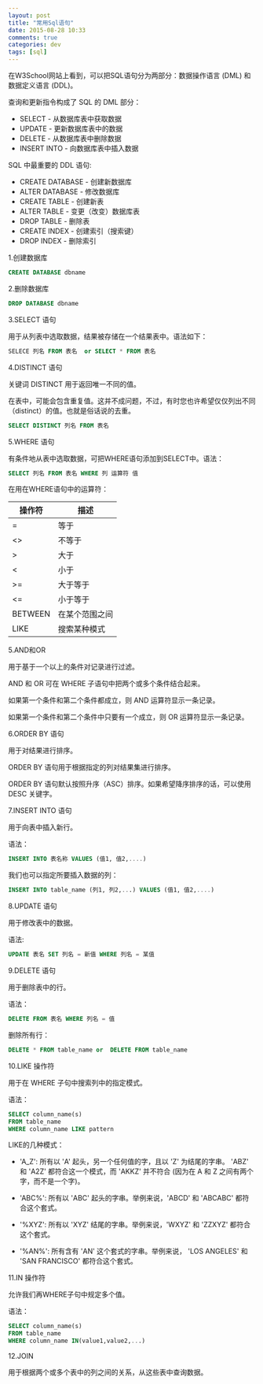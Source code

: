 ```yaml
---
layout: post
title: "常用Sql语句"
date: 2015-08-28 10:33
comments: true
categories: dev
tags: [sql]
---
```

在W3School网站上看到，可以把SQL语句分为两部分：数据操作语言 (DML) 和 数据定义语言 (DDL)。

查询和更新指令构成了 SQL 的 DML 部分：

- SELECT - 从数据库表中获取数据
- UPDATE - 更新数据库表中的数据
- DELETE - 从数据库表中删除数据
- INSERT INTO - 向数据库表中插入数据

SQL 中最重要的 DDL 语句:

- CREATE DATABASE - 创建新数据库
- ALTER DATABASE - 修改数据库
- CREATE TABLE - 创建新表
- ALTER TABLE - 变更（改变）数据库表
- DROP TABLE - 删除表
- CREATE INDEX - 创建索引（搜索键）
- DROP INDEX - 删除索引

1.创建数据库

```sql
CREATE DATABASE dbname
```

2.删除数据库

```sql
DROP DATABASE dbname
```

3.SELECT 语句

用于从列表中选取数据，结果被存储在一个结果表中。语法如下：

```sql
SELECE 列名 FROM 表名  or SELECT * FROM 表名
```

4.DISTINCT 语句

关键词 DISTINCT 用于返回唯一不同的值。

在表中，可能会包含重复值。这并不成问题，不过，有时您也许希望仅仅列出不同（distinct）的值。也就是俗话说的去重。

```sql
SELECT DISTINCT 列名 FROM 表名
```

5.WHERE 语句

有条件地从表中选取数据，可把WHERE语句添加到SELECT中。语法：

```sql
SELECT 列名 FROM 表名 WHERE 列 运算符 值
```

在用在WHERE语句中的运算符：

| 操作符     | 描述      |
| --------- | ------------- |
|=          | 等于      |
| <>        | 不等于    |
|>          | 大于      |
|<          | 小于      |
| >=        | 大于等于  |
| <=        | 小于等于  |
|BETWEEN    | 在某个范围之间 |
|LIKE       | 搜索某种模式 |

5.AND和OR

用于基于一个以上的条件对记录进行过滤。

AND 和 OR 可在 WHERE 子语句中把两个或多个条件结合起来。

如果第一个条件和第二个条件都成立，则 AND 运算符显示一条记录。

如果第一个条件和第二个条件中只要有一个成立，则 OR 运算符显示一条记录。

6.ORDER BY 语句

用于对结果进行排序。

ORDER BY 语句用于根据指定的列对结果集进行排序。

ORDER BY 语句默认按照升序（ASC）排序。如果希望降序排序的话，可以使用 DESC 关键字。

7.INSERT INTO 语句

用于向表中插入新行。

语法：

```sql
INSERT INTO 表名称 VALUES (值1, 值2,....)
```

我们也可以指定所要插入数据的列：

```sql
INSERT INTO table_name (列1, 列2,...) VALUES (值1, 值2,....)
```

8.UPDATE 语句

用于修改表中的数据。

语法:

```sql
UPDATE 表名 SET 列名 = 新值 WHERE 列名 = 某值
```

9.DELETE 语句

用于删除表中的行。

语法：

```sql
DELETE FROM 表名 WHERE 列名 = 值
```

删除所有行：

```sql
DELETE * FROM table_name or  DELETE FROM table_name
```

10.LIKE 操作符

用于在 WHERE 子句中搜索列中的指定模式。

语法：

```sql
SELECT column_name(s)
FROM table_name
WHERE column_name LIKE pattern
```

LIKE的几种模式：

- 'A_Z': 所有以 'A' 起头，另一个任何值的字，且以 'Z' 为结尾的字串。 'ABZ' 和 'A2Z' 都符合这一个模式，而 'AKKZ' 并不符合 (因为在 A 和 Z 之间有两个字，而不是一个字)。

- 'ABC%': 所有以 'ABC' 起头的字串。举例来说，'ABCD' 和 'ABCABC' 都符合这个套式。

- '%XYZ': 所有以 'XYZ' 结尾的字串。举例来说，'WXYZ' 和 'ZZXYZ' 都符合这个套式。

- '%AN%': 所有含有 'AN' 这个套式的字串。举例来说， 'LOS ANGELES' 和 'SAN FRANCISCO' 都符合这个套式。

11.IN 操作符

允许我们再WHERE子句中规定多个值。

语法：

```sql
SELECT column_name(s)
FROM table_name
WHERE column_name IN(value1,value2,...)
```

12.JOIN 

用于根据两个或多个表中的列之间的关系，从这些表中查询数据。


<script type="text/javascript">
  var duoshuoQuery = {short_name:"apyixiang"};
  (function() {
    var ds = document.createElement('script');
    ds.type = 'text/javascript';ds.async = true;
    ds.src = '//apyixiang.github.io/embed.js';
    ds.charset = 'UTF-8';
    (document.getElementsByTagName('head')[0] 
    || document.getElementsByTagName('body')[0]).appendChild(ds);
  })();
</script>
